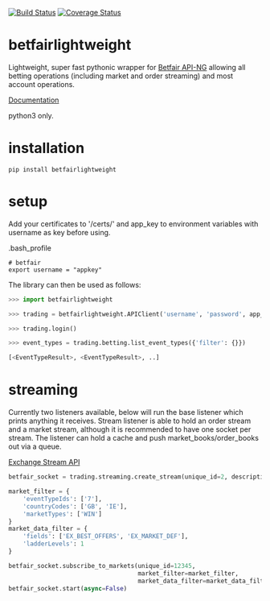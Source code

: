 [![Build Status](https://travis-ci.org/liampauling/betfairlightweight.svg?branch=master)](https://travis-ci.org/liampauling/betfairlightweight) [![Coverage Status](https://coveralls.io/repos/github/liampauling/betfairlightweight/badge.svg?branch=master)](https://coveralls.io/github/liampauling/betfairlightweight?branch=master)

# betfairlightweight

Lightweight, super fast pythonic wrapper for [Betfair API-NG](http://docs.developer.betfair.com/docs/display/1smk3cen4v3lu3yomq5qye0ni) allowing all betting operations (including market and order streaming) and most account operations.

[Documentation](https://github.com/liampauling/betfairlightweight/wiki)

python3 only.

# installation

```
pip install betfairlightweight
```

# setup

Add your certificates to '/certs/' and app_key to environment variables with username as key before using.

.bash_profile
```
# betfair
export username = "appkey"
```

The library can then be used as follows:

```python
>>> import betfairlightweight

>>> trading = betfairlightweight.APIClient('username', 'password', app_key='app_key')

>>> trading.login()
```


```python
>>> event_types = trading.betting.list_event_types({'filter': {}})

[<EventTypeResult>, <EventTypeResult>, ..]
```


# streaming

Currently two listeners available, below will run the base listener which prints anything it receives.
Stream listener is able to hold an order stream and a market stream, although it is recommended to have one socket per
stream. The listener can hold a cache and push market_books/order_books out via a queue.

[Exchange Stream API](http://docs.developer.betfair.com/docs/display/1smk3cen4v3lu3yomq5qye0ni/Exchange+Stream+API)

```python
betfair_socket = trading.streaming.create_stream(unique_id=2, description='Test Market Socket')

market_filter = {
    'eventTypeIds': ['7'],
    'countryCodes': ['GB', 'IE'],
    'marketTypes': ['WIN']
}
market_data_filter = {
    'fields': ['EX_BEST_OFFERS', 'EX_MARKET_DEF'],
    'ladderLevels': 1
}

betfair_socket.subscribe_to_markets(unique_id=12345,
                                    market_filter=market_filter,
                                    market_data_filter=market_data_filter)
betfair_socket.start(async=False)
```

